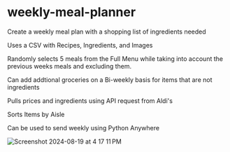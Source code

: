 # weekly-meal-planner
Create a weekly meal plan with a shopping list of ingredients needed

Uses a CSV with Recipes, Ingredients, and Images

Randomly selects 5 meals from the Full Menu while taking into account the previous weeks meals and excluding them.

Can add addtional groceries on a Bi-weekly basis for items that are not ingredients

Pulls prices and ingredients using API request from Aldi's

Sorts Items by Aisle

Can be used to send weekly using Python Anywhere

![Screenshot 2024-08-19 at 4 17 11 PM](https://github.com/user-attachments/assets/e94dd068-545e-4995-9be1-cdc8bb37824d)
